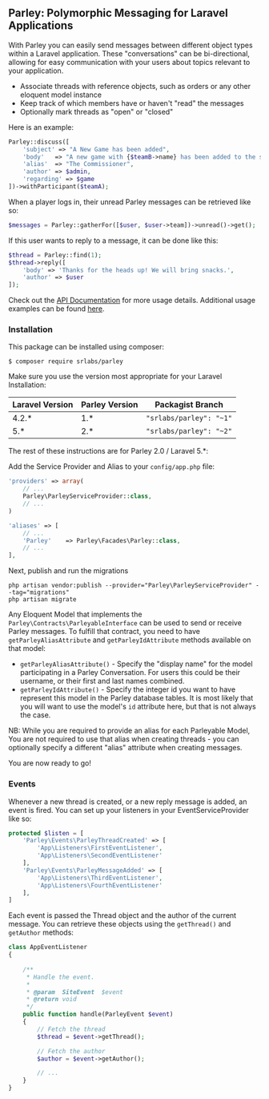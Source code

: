 ## Parley: Polymorphic Messaging for Laravel Applications

With Parley you can easily send messages between different object types within a Laravel application.   These "conversations" can be bi-directional, allowing for easy communication with your users about topics relevant to your application. 

* Associate threads with reference objects, such as orders or any other eloquent model instance
* Keep track of which members have or haven't "read" the messages
* Optionally mark threads as "open" or "closed"

Here is an example:

```php
Parley::discuss([
    'subject' => "A New Game has been added",
    'body'   => "A new game with {$teamB->name} has been added to the schedule.",
    'alias'  => "The Commissioner",
    'author' => $admin,
    'regarding' => $game
])->withParticipant($teamA);
```

When a player logs in, their unread Parley messages can be retrieved like so:

```php
$messages = Parley::gatherFor([$user, $user->team])->unread()->get();
```

If this user wants to reply to a message, it can be done like this:

```php
$thread = Parley::find(1);
$thread->reply([
    'body' => 'Thanks for the heads up! We will bring snacks.',
    'author' => $user
]);
```

Check out the [API Documentation](https://github.com/SRLabs/Parley/wiki/API-2.0) for more usage details.  Additional usage examples can be found [here](http://stagerightlabs.com/projects/parley).


### Installation

This package can be installed using composer:

```shell
$ composer require srlabs/parley
```

Make sure you use the version most appropriate for your Laravel Installation:

| Laravel Version  | Parley Version  | Packagist Branch |
|---|---|---|
| 4.2.* | 1.* | ```"srlabs/parley": "~1"``` |
| 5.* | 2.* | ```"srlabs/parley": "~2"``` |

The rest of these instructions are for Parley 2.0 / Laravel 5.*:

Add the Service Provider and Alias to your ```config/app.php``` file:

```php
'providers' => array(
    // ...
    Parley\ParleyServiceProvider::class,
    // ...
)
```

```php
'aliases' => [
    // ...
    'Parley'    => Parley\Facades\Parley::class,
    // ...
],
```

Next, publish and run the migrations

```shell
php artisan vendor:publish --provider="Parley\ParleyServiceProvider" --tag="migrations"
php artisan migrate
```

Any Eloquent Model that implements the ```Parley\Contracts\ParleyableInterface``` can be used to send or receive Parley messages.  To fulfill that contract, you need to have ```getParleyAliasAttribute``` and ```getParleyIdAttribute``` methods available on that model: 

* ```getParleyAliasAttribute()``` - Specify the "display name" for the model participating in a Parley Conversation.  For users this could be their username, or their first and last names combined.  
* ```getParleyIdAttribute()``` - Specify the integer id you want to have represent this model in the Parley database tables.  It is most likely that you will want to use the model's ```id``` attribute here, but that is not always the case.   

NB: While you are required to provide an alias for each Parleyable Model, You are not required to use that alias when creating threads - you can optionally specify a different "alias" attribute when creating messages.

You are now ready to go!

### Events

Whenever a new thread is created, or a new reply message is added, an event is fired.  You can set up your listeners in your EventServiceProvider like so: 

```php
protected $listen = [
    'Parley\Events\ParleyThreadCreated' => [
        'App\Listeners\FirstEventListener',
        'App\Listeners\SecondEventListener'
    ],
    'Parley\Events\ParleyMessageAdded' => [
        'App\Listeners\ThirdEventListener',
        'App\Listeners\FourthEventListener'
    ],
]
```

Each event is passed the Thread object and the author of the current message.  You can retrieve these objects using the ```getThread()``` and ```getAuthor``` methods: 

```php
class AppEventListener 
{
    
    /**
     * Handle the event.
     *
     * @param  SiteEvent  $event
     * @return void
     */
    public function handle(ParleyEvent $event)
    {
        // Fetch the thread
        $thread = $event->getThread();

        // Fetch the author
        $author = $event->getAuthor(); 

        // ...
    }
}
```

